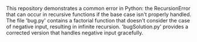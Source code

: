 This repository demonstrates a common error in Python: the RecursionError that can occur in recursive functions if the base case isn't properly handled. The file 'bug.py' contains a factorial function that doesn't consider the case of negative input, resulting in infinite recursion.  'bugSolution.py' provides a corrected version that handles negative input gracefully. 